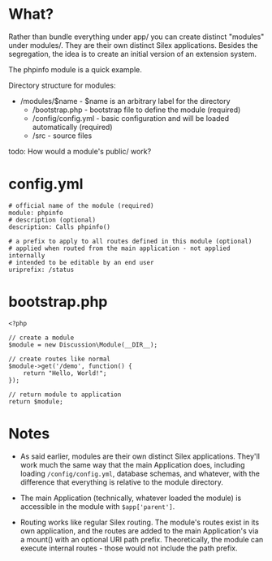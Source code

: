 # What?

Rather than bundle everything under app/ you can create distinct "modules" under
modules/. They are their own distinct Silex applications. Besides the segregation,
the idea is to create an initial version of an extension system.

The phpinfo module is a quick example.

Directory structure for modules:

* /modules/$name - $name is an arbitrary label for the directory
	* /bootstrap.php - bootstrap file to define the module (required)
	* /config/config.yml - basic configuration and will be loaded automatically (required)
	* /src - source files

todo: How would a module's public/ work?

# config.yml

	# official name of the module (required)
	module: phpinfo
	# description (optional)
	description: Calls phpinfo()

	# a prefix to apply to all routes defined in this module (optional)
	# applied when routed from the main application - not applied internally
	# intended to be editable by an end user
	uriprefix: /status

# bootstrap.php

	<?php

	// create a module
	$module = new Discussion\Module(__DIR__);

	// create routes like normal
	$module->get('/demo', function() {
		return "Hello, World!";
	});

	// return module to application
	return $module;

# Notes

* As said earlier, modules are their own distinct Silex applications. They'll work
much the same way that the main Application does, including loading `/config/config.yml`,
database schemas, and whatever, with the difference that everything is relative
to the module directory.

* The main Application (technically, whatever loaded the module) is accessible in
the module with `$app['parent']`.

* Routing works like regular Silex routing. The module's routes exist in its own
application, and the routes are added to the main Application's via a mount() with
an optional URI path prefix. Theoretically, the module can execute internal routes -
those would not include the path prefix.
